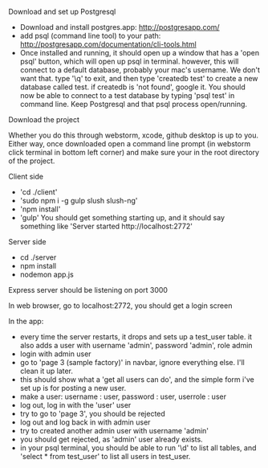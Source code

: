 Download and set up Postgresql

 - Download and install postgres.app: http://postgresapp.com/
 - add psql (command line tool) to your path: http://postgresapp.com/documentation/cli-tools.html
 - Once installed and running, it should open up a window that has a 'open psql' button, which will open up psql in terminal.  however, this will connect to a default database, probably your mac's username.  We don't want that.  type '\q' to exit, and then type 'createdb test' to create a new database called test.  if createdb is 'not found', google it.  You should now be able to connect to a test database by typing 'psql test' in command line.  Keep Postgresql and that psql process open/running.

Download the project

Whether you do this through webstorm, xcode, github desktop is up to you.  Either way, once downloaded open a command line prompt (in webstorm click terminal in bottom left corner) and make sure your in the root directory of the project.

Client side

 - 'cd ./client'
 - 'sudo npm i -g gulp slush slush-ng'
 - 'npm install'
 - 'gulp'
You should get something starting up, and it should say something like 'Server started http://localhost:2772'

Server side
 - cd ./server
 - npm install
 - nodemon app.js

Express server should be listening on port 3000

In web browser, go to localhost:2772, you should get a login screen

In the app:

 - every time the server restarts, it drops and sets up a test_user table.  it also adds a user with username 'admin', password 'admin', role admin
 - login with admin user
 - go to 'page 3 (sample factory)' in navbar, ignore everything else.  I'll clean it up later.
 - this should show what a 'get all users can do', and the simple form i've set up is for posting a new user.
 - make a user: username : user, password : user, userrole : user
 - log out, log in with the 'user' user
 - try to go to 'page 3', you should be rejected
 - log out and log back in with admin user
 - try to created another admin user with username 'admin'
 - you should get rejected, as 'admin' user already exists.
 - in your psql terminal, you should be able to run '\d' to list all tables, and 'select * from test_user' to list all users in test_user.

